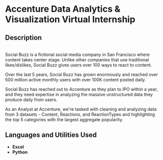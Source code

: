 <h1>Accenture Data Analytics & Visualization Virtual Internship</h1>

<h2>Description</h2>
<br>
Social Buzz is a fictional social media company in San Francisco where content takes center stage. Unlike other companies that use traditional likes/dislikes, Social Buzz gives users over 100 ways to react to content. 

Over the last 5 years, Social Buzz has grown enormously and reached over 500 million active monthly users with over 100K content posted daily. 

Social Buzz has reached out to Accenture as they plan to IPO within a year, and they need expertise in analyzing the massive unstructured data they produce daily from users.

As an Analyst at Accenture, we're tasked with cleaning and analyzing data from 3 datasets - Content, Reactions, and ReactionTypes and highlighting the top 5 categories with the largest aggregate popularity.
<br />


<h2>Languages and Utilities Used</h2>

- <b>Excel</b> 
- <b>Python</b>
